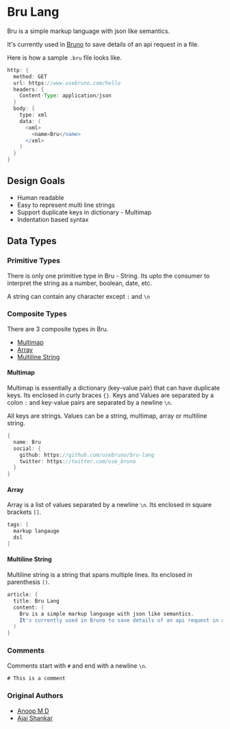 # Bru Lang

Bru is a simple markup language with json like semantics.

It's currently used in [Bruno](https://www.usebruno.com) to save details of an api request in a file.

Here is how a sample `.bru` file looks like.
```groovy
http: {
  method: GET
  url: https://www.usebruno.com/hello
  headers: {
    Content-Type: application/json
  }
  body: {
    type: xml
    data: (
      <xml>
        <name>Bru</name>
      </xml>
    )
  }
}
```

## Design Goals
* Human readable
* Easy to represent multi line strings
* Support duplicate keys in dictionary - Multimap
* Indentation based syntax


## Data Types

### Primitive Types
There is only one primitive type in Bru - String.
Its upto the consumer to interpret the string as a number, boolean, date, etc.

A string can contain any character except `:` and `\n`

### Composite Types
There are 3 composite types in Bru.
* [Multimap](https://en.wikipedia.org/wiki/Multimap)
* [Array](https://en.wikipedia.org/wiki/Array_data_structure)
* [Multiline String](https://en.wikipedia.org/wiki/Here_document)

#### Multimap
Multimap is essentially a dictionary (key-value pair) that can have duplicate keys.
Its enclosed in curly braces `{}`.
Keys and Values are separated by a colon `:` and key-value pairs are separated by a newline `\n`.

All keys are strings. Values can be a string, multimap, array or multiline string.
```groovy
{
  name: Bru
  social: {
    github: https://github.com/usebruno/bru-lang
    twitter: https://twitter.com/use_bruno
  }
}
```

#### Array
Array is a list of values separated by a newline `\n`. Its enclosed in square brackets `[]`.
```groovy
tags: [
  markup langauge
  dsl
]
```

#### Multiline String
Multiline string is a string that spans multiple lines. Its enclosed in parenthesis `()`.
```groovy
article: {
  title: Bru Lang
  content: (
    Bru is a simple markup language with json like semantics.
    It's currently used in Bruno to save details of an api request in a file.
  )
}
```

### Comments
Comments start with `#` and end with a newline `\n`.
```groovy
# This is a comment
```

### Original Authors
* [Anoop M D](https://github.com/helloanoop)
* [Ajai Shankar](https://github.com/ajaishankar)